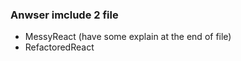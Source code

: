 ### Anwser imclude 2 file

-   MessyReact (have some explain at the end of file)
-   RefactoredReact
